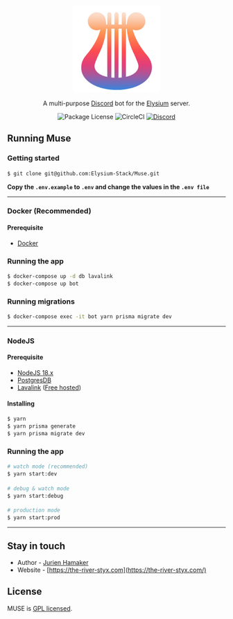 <p align="center">
  <a href="http://the-river-styx.com/" target="blank"><img src="https://raw.githubusercontent.com/Elysium-Stack/Muse/master/.github/logo.png" width="200" alt="Muse logo" /></a>
</p>

  <p align="center">A multi-purpose <a href="http://discord.com" target="_blank">Discord</a> bot for the <a href="http://the-river-styx.com" target="_blank">Elysium</a> server.</p>
    <p align="center">
      <img src="https://img.shields.io/github/license/elysium-stack/muse" alt="Package License" />
      <img src="https://img.shields.io/github/actions/workflow/status/elysium-stack/muse/deploy.yml" alt="CircleCI" />
      <a href="https://discord.the-river-styx.com" target="_blank"><img src="https://img.shields.io/badge/discord-online-brightgreen.svg" alt="Discord"/></a>
    </p>
  <!--[![Backers on Open Collective](https://opencollective.com/nest/backers/badge.svg)](https://opencollective.com/nest#backer)
  [![Sponsors on Open Collective](https://opencollective.com/nest/sponsors/badge.svg)](https://opencollective.com/nest#sponsor)-->

## Running Muse

### Getting started

```bash
$ git clone git@github.com:Elysium-Stack/Muse.git
```

**Copy the `.env.example` to `.env` and change the values in the `.env file`**

---

### Docker (Recommended)

#### Prerequisite

-   [Docker](https://www.docker.com/)

### Running the app

```bash
$ docker-compose up -d db lavalink
$ docker-compose up bot
```

### Running migrations

```bash
$ docker-compose exec -it bot yarn prisma migrate dev
```

---

### NodeJS

#### Prerequisite

-   [NodeJS 18.x](https://nodejs.org/en/download)
-   [PostgresDB](https://www.postgresql.org/)
-   [Lavalink](https://github.com/freyacodes/Lavalink) ([Free hosted](https://lavalink.darrennathanael.com/NoSSL/lavalink-without-ssl/))

#### Installing

```bash
$ yarn
$ yarn prisma generate
$ yarn prisma migrate dev
```

### Running the app

```bash
# watch mode (recommended)
$ yarn start:dev

# debug & watch mode
$ yarn start:debug

# production mode
$ yarn start:prod
```

---

## Stay in touch

-   Author - [Jurien Hamaker](https://jurien.dev)
-   Website - [https://the-river-styx.com](https://the-river-styx.com/)

## License

MUSE is [GPL licensed](LICENSE).
